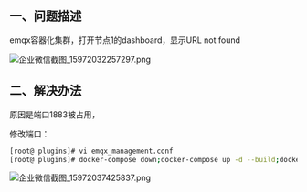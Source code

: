 ## 一、问题描述

emqx容器化集群，打开节点1的dashboard，显示URL not found

![企业微信截图_15972032257297.png](http://ww1.sinaimg.cn/large/007Xg1efgy1ghnvvvz6psj30sd0ls756.jpg)





## 二、解决办法

原因是端口1883被占用，



修改端口：

```bash
[root@ plugins]# vi emqx_management.conf
[root@ plugins]# docker-compose down;docker-compose up -d --build;docker-compose logs -f
```





![企业微信截图_15972037425837.png](http://ww1.sinaimg.cn/large/007Xg1efgy1ghnvw8xeerj30jb0mlaaw.jpg)